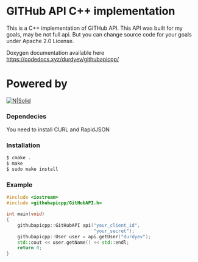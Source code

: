 # GITHub API C++ implementation
This is a C++ implementation of GITHub API. This API was built for my goals, 
may be not full api. But you can change source code for your goals under Apache 2.0 License.

Doxygen documentation available here https://codedocs.xyz/durdyev/githubapicpp/ 

# Powered by
[![N|Solid](https://idurdyev.com/wp-content/themes/idurdyev_new/img/logo.png)](https://idurdyev.com)

### Dependecies

You need to install CURL and RapidJSON
### Installation

```sh
$ cmake .
$ make
$ sudo make install
```

### Example

```C++
#include <iostream>
#include <githubapicpp/GitHubAPI.h>

int main(void)
{
    githubapicpp::GitHubAPI api("your_client_id",
                                "your_secret");
    githubapicpp::User user = api.getUser("durdyev");
    std::cout << user.getName() << std::endl;
    return 0;
}
```
